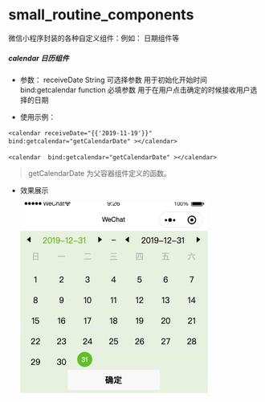 # small_routine_components
微信小程序封装的各种自定义组件：例如： 日期组件等

##### calendar 日历组件

- 参数：  receiveDate String 可选择参数 用于初始化开始时间 
           bind:getcalendar  function 必填参数 用于在用户点击确定的时候接收用户选择的日期

- 使用示例：



```
<calendar receiveDate="{{'2019-11-19'}}"  bind:getcalendar="getCalendarDate" ></calendar>

<calendar  bind:getcalendar="getCalendarDate" ></calendar>

```
> getCalendarDate 为父容器组件定义的函数。

- 效果展示
  
    ![avatar](./calendar/xiaoguo.png)